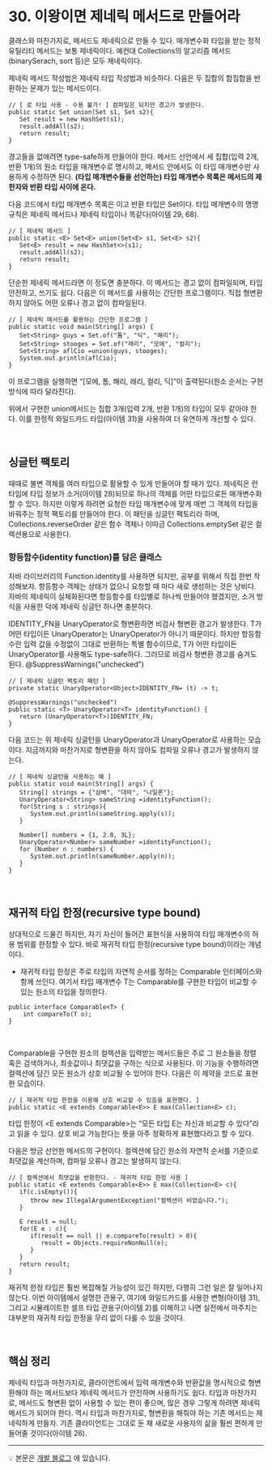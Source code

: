 # 30. 이왕이면 제네릭 메서드로 만들어라
클래스와 마찬가지로, 메서드도 제네릭으로 만들 수 있다. 매개변수화 타입을 받는 정적 유틸리티 메서드는 보통 제네릭이다. 예컨대 Collections의 알고리즘 메서드(binarySerach, sort 등)은 모두 제네릭이다.

제네릭 메서드 작성법은 제네릭 타입 작성법과 비슷하다. 다음은 두 집합의 합집합을 반환하는 문제가 있는 메서드이다.
~~~
// [ 로 타입 사용 - 수용 불가! ] 컴파일은 되지만 경고가 발생한다.
public static Set union(Set s1, Set s2){
   Set result = new HashSet(s1);
   result.addAll(s2);
   return result;
}
~~~

경고들을 없애려면 type-safe하게 만들어야 한다. 메서드 선언에서 세 집합(입력 2개, 반환 1개)의 원소 타입을 매개변수로 명시하고, 메서드 안에서도 이 타입 매개변수만 사용하게 수정하면 된다. **(타입 매개변수들을 선언하는) 타입 매개변수 목록은 메서드의 제한자와 반환 타입 사이에 온다.** 

다음 코드에서 타입 매개변수 목록은 <E>이고 반환 타입은 Set<E>이다. 타입 매개변수의 명명 규칙은 제네릭 메서드나 제네릭 타입이나 똑같다(아이템 29, 68).
~~~
// [ 제네릭 메서드 ]
public static <E> Set<E> union(Set<E> s1, Set<E> s2){
   Set<E> result = new HashSet<>(s1);
   result.addAll(s2);
   return result;
}
~~~

단순한 제네릭 메서드라면 이 정도면 충분하다. 이 메서드는 경고 없이 컴파일되며, 타입 안전하고, 쓰기도 쉽다. 다음은 이 메서드를 사용하는 간단한 프로그램이다. 직접 형변환하지 않아도 어떤 오류나 경고 없이 컴파일된다.

~~~
// [ 제네릭 메서드를 활용하는 간단한 프로그램 ]
public static void main(String[] args) {
   Set<String> guys = Set.of("톰", "딕", "해리");
   Set<String> stooges = Set.of("래리", "모에", "컬리");
   Set<String> aflCio =union(guys, stooges);
   System.out.println(aflCio);
}
~~~

이 프로그램을 실행하면 “[모에, 톰, 해리, 래리, 컬리, 딕]”이 출력된다(원소 순서는 구현 방식에 따라 달라진다).

위에서 구현한 union메서드는 집합 3개(입력 2개, 반환 1개)의 타입이 모두 같아야 한다. 이를 한정적 와일드카드 타입(아이템 31)을 사용하여 더 유연하게 개선할 수 있다.

<br>

## 싱글턴 팩토리
때때로 불변 객체를 여러 타입으로 활용할 수 있게 만들어야 할 때가 있다. 제네릭은 런타임에 타입 정보가 소거(아이템 28)되므로 하나의 객체를 어떤 타입으로든 매개변수화할 수 있다. 하지만 이렇게 하려면 요청한 타입 매개변수에 맞게 매번 그 객체의 타입을 바꿔주는 정적 팩토리를 만들어야 한다. 이 패턴을 싱글턴 팩토리라 하며, Collections.reverseOrder 같은 함수 객체나 이따금 Collections.emptySet 같은 컬렉션용으로 사용한다.

### 항등함수(identity function)를 담은 클래스
자바 라이브러리의 Function.identity를 사용하면 되지만, 공부를 위해서 직접 한번 작성해보자. 항등함수 객체는 상태가 없으니 요청할 때 마다 새로 생성하는 것은 낭비다. 자바의 제네릭이 실체화된다면 항등함수를 타입별로 하나씩 만들어야 했겠지만, 소거 방식을 사용한 덕에 제네릭 싱글턴 하나면 충분하다.

IDENTITY_FN을 UnaryOperator<T>로 형변환하면 비검사 형변환 경고가 발생한다. T가 어떤 타입이든 UnaryOperator<Object>는 UnaryOperator<T>가 아니기 때문이다. 하지만 항등함수란 입력 값을 수정없이 그대로 반환하는 특별 함수이므로, T가 어떤 타입이든 UnaryOperator<T>를 사용해도 type-safe하다. 그러므로 비검사 형변환 경고를 숨겨도 된다. @SuppressWarnings("unchecked")
~~~
// [ 제네릭 싱글턴 팩토리 패턴 ]
private static UnaryOperator<Object>IDENTITY_FN= (t) -> t;

@SuppressWarnings("unchecked")
public static <T> UnaryOperator<T> identityFunction() {
   return (UnaryOperator<T>)IDENTITY_FN;
}
~~~

다음 코드는 위 제네릭 싱글턴을 UnaryOperator<String>과 UnaryOperator<Number>로 사용하는 모습이다. 지금까지와 마찬가지로 형변환을 하지 않아도 컴파일 오류나 경고가 발생하지 않는다.
~~~
// [ 제네릭 싱글턴을 사용하는 예 ]
public static void main(String[] args) {
   String[] strings = {"삼베", "대마", "나일론"};
   UnaryOperator<String> sameString =identityFunction();
   for(String s : strings){
      System.out.println(sameString.apply(s));
   }

   Number[] numbers = {1, 2.0, 3L};
   UnaryOperator<Number> sameNumber =identityFunction();
   for (Number n : numbers) {
      System.out.println(sameNumber.apply(n));
   }
}
~~~

<br>

## 재귀적 타입 한정(recursive type bound)
상대적으로 드물긴 하지만, 자기 자신이 들어간 표현식을 사용하여 타입 매개변수의 허용 범위를 한정할 수 있다. 바로 재귀적 타입 한정(recursive type bound)이라는 개념이다.
- 재귀적 타입 한정은 주로 타입의 자연적 순서를 정하는 Comparable 인터페이스와 함께 쓰인다. 여기서 타입 매개변수 T는 Comparable<T>를 구현한 타입이 비교할 수 있는 원소의 타입을 정의한다.

~~~
public interface Comparable<T> {
	int compareTo(T o);
}
~~~

<br>

Comparable을 구현한 원소의 컬렉션을 입력받는 메서드들은 주로 그 원소들을 정렬 혹은 검색하거나, 최솟값이나 최댓값을 구하는 식으로 사용된다. 이 기능을 수행하려면 컬렉션에 담긴 모든 원소가 상호 비교될 수 있어야 한다. 다음은 이 제약을 코드로 표현한 모습이다.
~~~
// [ 재귀적 타입 한정을 이용해 상호 비교할 수 있음을 표현했다. ]
public static <E extends Comparable<E>> E max(Collection<E> c);
~~~

타입 한정이 <E extends Comparable<E>>는 “모든 타입 E는 자신과 비교할 수 있다”라고 읽을 수 있다. 상호 비교 가능한다는 뜻을 아주 정확하게 표현했다라고 할 수 있다.

다음은 방금 선언한 메서드의 구현이다. 컬렉션에 담긴 원소의 자연적 순서를 기준으로 최댓값을 계산하며, 컴파일 오류나 경고는 발생하지 않는다.
~~~
// [ 컬렉션에서 최댓값을 반환한다. - 재귀적 타입 한정 사용 ]
public static <E extends Comparable<E>> E max(Collection<E> c){
   if(c.isEmpty()){
      throw new IllegalArgumentException("컬렉션이 비었습니다.");
   }

   E result = null;
   for(E e : c){
      if(result == null || e.compareTo(result) > 0){
         result = Objects.requireNonNull(e);
      }
   }
   return result;
}
~~~

재귀적 한정 타입은 훨씬 복잡해질 가능성이 있긴 하지만, 다행히 그런 일은 잘 일어나지 않는다. 이번 아이템에서 설명한 관용구, 여기에 와일드카드를 사용한 변형(아이템 31), 그리고 시뮬레이트한 셀프 타입 관용구(아이템 2)를 이해하고 나면 실전에서 마주치는 대부분의 재귀적 타입 한정을 무리 없이 다룰 수 있을 것이다.

<br>

## 핵심 정리
제네릭 타입과 마찬가지로, 클라이언트에서 입력 매개변수와 반환값을 명시적으로 형변환해야 하는 메서드보다 제네릭 메서드가 안전하며 사용하기도 쉽다. 타입과 마찬가지로, 메서드도 형변환 없이 사용할 수 있는 편이 좋으며, 많은 경우 그렇게 하려면 제네릭 메서드가 되어야 한다. 역시 타입과 마찬가지로, 형변환을 해줘야 하는 기존 메서드는 제네릭하게 만들자. 기존 클라이언트는 그대로 둔 채 새로운 사용자의 삶을 훨씬 편하게 만들어줄 것이다(아이템 26).

--- 

💡 본문은 [개발 블로그](https://loosie.tistory.com/685) 에 있습니다.
